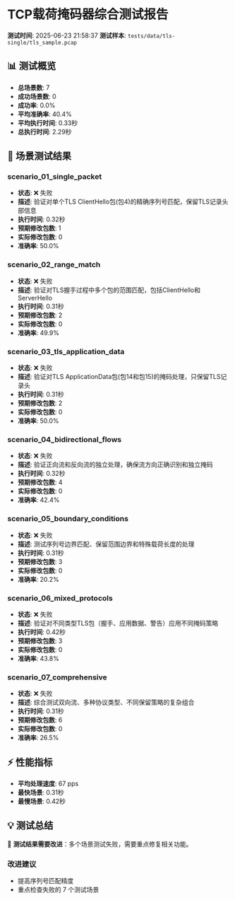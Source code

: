 # TCP载荷掩码器综合测试报告

**测试时间**: 2025-06-23 21:58:37
**测试样本**: `tests/data/tls-single/tls_sample.pcap`

## 📊 测试概览

- **总场景数**: 7
- **成功场景数**: 0
- **成功率**: 0.0%
- **平均准确率**: 40.4%
- **平均执行时间**: 0.33秒
- **总执行时间**: 2.29秒

## 🎯 场景测试结果

### scenario_01_single_packet
- **状态**: ❌ 失败
- **描述**: 验证对单个TLS ClientHello包(包4)的精确序列号匹配，保留TLS记录头部信息
- **执行时间**: 0.32秒
- **预期修改包数**: 1
- **实际修改包数**: 0
- **准确率**: 50.0%

### scenario_02_range_match
- **状态**: ❌ 失败
- **描述**: 验证对TLS握手过程中多个包的范围匹配，包括ClientHello和ServerHello
- **执行时间**: 0.31秒
- **预期修改包数**: 2
- **实际修改包数**: 0
- **准确率**: 49.9%

### scenario_03_tls_application_data
- **状态**: ❌ 失败
- **描述**: 验证对TLS ApplicationData包(包14和包15)的掩码处理，只保留TLS记录头
- **执行时间**: 0.31秒
- **预期修改包数**: 2
- **实际修改包数**: 0
- **准确率**: 50.0%

### scenario_04_bidirectional_flows
- **状态**: ❌ 失败
- **描述**: 验证正向流和反向流的独立处理，确保流方向正确识别和独立掩码
- **执行时间**: 0.32秒
- **预期修改包数**: 4
- **实际修改包数**: 0
- **准确率**: 42.4%

### scenario_05_boundary_conditions
- **状态**: ❌ 失败
- **描述**: 测试序列号边界匹配、保留范围边界和特殊载荷长度的处理
- **执行时间**: 0.31秒
- **预期修改包数**: 3
- **实际修改包数**: 0
- **准确率**: 20.2%

### scenario_06_mixed_protocols
- **状态**: ❌ 失败
- **描述**: 验证对不同类型TLS包（握手、应用数据、警告）应用不同掩码策略
- **执行时间**: 0.42秒
- **预期修改包数**: 3
- **实际修改包数**: 0
- **准确率**: 43.8%

### scenario_07_comprehensive
- **状态**: ❌ 失败
- **描述**: 综合测试双向流、多种协议类型、不同保留策略的复杂组合
- **执行时间**: 0.31秒
- **预期修改包数**: 6
- **实际修改包数**: 0
- **准确率**: 26.5%

## ⚡ 性能指标

- **平均处理速度**: 67 pps
- **最快场景**: 0.31秒
- **最慢场景**: 0.42秒

## 💡 测试总结

🚨 **测试结果需要改进**：多个场景测试失败，需要重点修复相关功能。

### 改进建议
- 提高序列号匹配精度
- 重点检查失败的 7 个测试场景